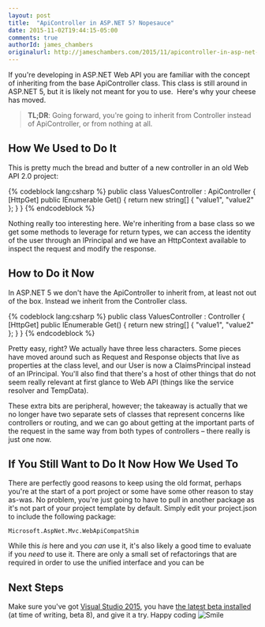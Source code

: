 ```yaml
---
layout: post
title:  "ApiController in ASP.NET 5? Nopesauce"
date: 2015-11-02T19:44:15-05:00
comments: true
authorId: james_chambers
originalurl: http://jameschambers.com/2015/11/apicontroller-in-asp-net-5-nopesauce/
---
```


If you're developing in ASP.NET Web API you are familiar with the concept of inheriting from the base ApiController class. This class is still around in ASP.NET 5, but it is likely not meant for you to use.&nbsp; Here's why your cheese has moved.

<!--more-->
  
> **TL;DR**: Going forward, you're going to inherit from Controller instead of ApiController, or from nothing at all.

## How We Used to Do It

This is pretty much the bread and butter of a new controller in an old Web API 2.0 project:

{% codeblock lang:csharp %}
public class ValuesController : ApiController
{
    [HttpGet]
    public IEnumerable<string> Get()
    {
        return new string[] { "value1", "value2" };
    }
}
{% endcodeblock %}

Nothing really too interesting here. We're inheriting from a base class so we get some methods to leverage for return types, we can access the identity of the user through an IPrincipal and we have an HttpContext available to inspect the request and modify the response.

## How to Do it Now

In ASP.NET 5 we don't have the ApiController to inherit from, at least not out of the box. Instead we inherit from the Controller class.

{% codeblock lang:csharp %}
public class ValuesController : Controller
{
    [HttpGet]
    public IEnumerable<string> Get()
    {
        return new string[] { "value1", "value2" };
    }
}
{% endcodeblock %}

Pretty easy, right? We actually have three less characters. Some pieces have moved around such as Request and Response objects that live as properties at the class level, and our User is now a ClaimsPrincipal instead of an IPrincipal. You'll also find that there's a host of other things that do not seem really relevant at first glance to Web API (things like the service resolver and TempData).

These extra bits are peripheral, however; the takeaway is actually that we no longer have two separate sets of classes that represent concerns like controllers or routing, and we can go about getting at the important parts of the request in the same way from both types of controllers – there really is just one now.

## If You Still Want to Do It Now How We Used To

There are perfectly good reasons to keep using the old format, perhaps you're at the start of a port project or some have some other reason to stay as-was. No problem, you're just going to have to pull in another package as it's not part of your project template by default. Simply edit your project.json to include the following package:

    Microsoft.AspNet.Mvc.WebApiCompatShim

While this _is_ here and you _can_ use it, it's also likely a good time to evaluate if you _need_ to use it. There are only a small set of refactorings that are required in order to use the unified interface and you can be

## Next Steps

Make sure you've got [Visual Studio 2015][1], you have [the latest beta installed][2] (at time of writing, beta 8), and give it a try. Happy coding ![Smile][3]

[1]: https://www.visualstudio.com/?Wt.mc_id=DX_MVP4038205
[2]: http://docs.asp.net/en/latest/getting-started/installing-on-windows.html
[3]: http://jameschambers.com/wp-content/uploads/2015/11/wlEmoticon-smile.png
